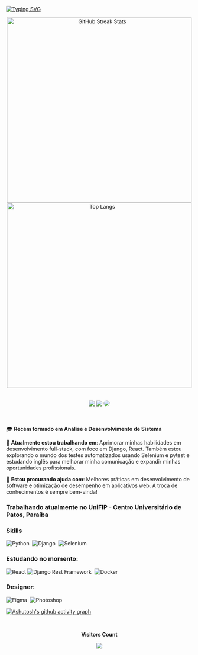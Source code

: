 [![Typing SVG](https://readme-typing-svg.herokuapp.com/?color=fcf403&size=35&center=true&vCenter=true&width=1000&lines=Olá,+Meu+nome+é+Raniere;Tenho+21+anos;Sou+Brasileiro;Recém+formado+em+ADS;Sejam+Bem-vindos!+:%29)](https://git.io/typing-svg)

<div align="center"> 
   <img src="https://github-readme-streak-stats.herokuapp.com/?user=Ranierelp&theme=dark&hide_border=true" alt="GitHub Streak Stats" style="width: 500px;">
   
<!-- Proudly created with GPRM ( https://gprm.itsvg.in ) -->
  <!-- <img width="41%" height="195px" src="https://github-readme-stats.vercel.app/api/top-langs/?username=Ranierelp&layout=compact&hide_border=true&title_color=FFFFFF&text_color=FFFFFF&bg_color=0d1117" /> -->
</div>
<div align="center"> 
      <img src="https://github-readme-stats.vercel.app/api/top-langs/?username=Ranierelp&theme=dark&hide_border=true&include_all_commits=false&count_private=true&layout=compact" alt="Top Langs" style="width: 500px;">
</div>
 <br> </br>
<div align="center"> 
<a href="https://www.instagram.com/raniere_lp2/#" target="_blank"><img src="https://img.shields.io/badge/-Instagram-%23E4405F?style=for-the-badge&logo=instagram&logoColor=white"</a>
<a href = "mailto:raniereWork@outlook.com"> <img src="https://img.shields.io/badge/-Email-%23333?style=for-the-badge&logo=gmail&logoColor=white" target="_blank"></a>
<a href="https://www.linkedin.com/in/raniere-luiz-b875b1275/" target="_blank"><img src="https://img.shields.io/badge/-LinkedIn-%230077B5?style=for-the-badge&logo=linkedin&logoColor=white" style="border-radius: 30px" target="_blank"></a> 
 </div>
  <br> </br>
   
🎓 **Recém formado em Análise e Desenvolvimento de Sistema**

🔭 **Atualmente estou trabalhando em**: Aprimorar minhas habilidades em desenvolvimento full-stack, com foco em Django, React. Também estou explorando o mundo dos testes automatizados usando Selenium e pytest e estudando inglês para melhorar minha comunicação e expandir minhas oportunidades profissionais.

🤝 **Estou procurando ajuda com**: Melhores práticas em desenvolvimento de software e otimização de desempenho em aplicativos web. A troca de conhecimentos é sempre bem-vinda!
  ### Trabalhando atualmente no UniFIP - Centro Universitário de Patos, Paraíba 
### Skills
![Python](https://img.shields.io/badge/Python-14354C?style=for-the-badge&logo=python&logoColor=white)&nbsp;
![Django](https://img.shields.io/badge/Django-092E20?style=for-the-badge&logo=django&logoColor=white)&nbsp;
![Selenium](https://img.shields.io/badge/Selenium-43B02A?style=for-the-badge&logo=selenium&logoColor=white)&nbsp;

  ### Estudando no momento:
![React](https://img.shields.io/badge/react-%2320232a.svg?style=for-the-badge&logo=react&logoColor=%2361DAFB)
![Django Rest Framework](https://img.shields.io/badge/Django_Rest_Framework-092E20?style=for-the-badge&logo=django&logoColor=white)&nbsp;
![Docker](https://img.shields.io/badge/docker-%230db7ed.svg?style=for-the-badge&logo=docker&logoColor=white)

   ### Designer:
![Figma](https://img.shields.io/badge/Figma-F24E1E?style=for-the-badge&logo=figma&logoColor=white)&nbsp;
![Photoshop](https://img.shields.io/badge/Photoshop-31A8FF?style=for-the-badge&logo=adobe-photoshop&logoColor=white)&nbsp;

[![Ashutosh's github activity graph](https://github-readme-activity-graph.vercel.app/graph?username=Ranierelp&theme=github-compact)](https://github.com/ashutosh00710/github-readme-activity-graph)
<div align="center">
<br><p align="centre"><b>Visitors Count</b></p>  
<p align="center"><img align="center" src="https://profile-counter.glitch.me/{Ranierelp}/count.svg" /></p> 
<br>
</div>

  
